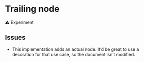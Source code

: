 # Trailing node

⚠️ Experiment

## Issues
* This implementation adds an actual node. It’d be great to use a decoration for that use case, so the document isn’t modified.

<tiptap-demo name="Experiments/TrailingNode"></tiptap-demo>
